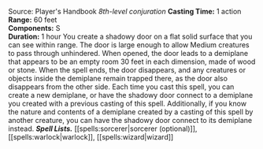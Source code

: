 Source: Player's Handbook
*8th-level conjuration*
**Casting Time:** 1 action  
**Range:** 60 feet  
**Components:** S  
**Duration:** 1 hour
You create a shadowy door on a flat solid surface that you can see within range. The door is large enough to allow Medium creatures to pass through unhindered. When opened, the door leads to a demiplane that appears to be an empty room 30 feet in each dimension, made of wood or stone. When the spell ends, the door disappears, and any creatures or objects inside the demiplane remain trapped there, as the door also disappears from the other side.
Each time you cast this spell, you can create a new demiplane, or have the shadowy door connect to a demiplane you created with a previous casting of this spell. Additionally, if you know the nature and contents of a demiplane created by a casting of this spell by another creature, you can have the shadowy door connect to its demiplane instead.
***Spell Lists.*** [[spells:sorcerer|sorcerer (optional)]], [[spells:warlock|warlock]], [[spells:wizard|wizard]]